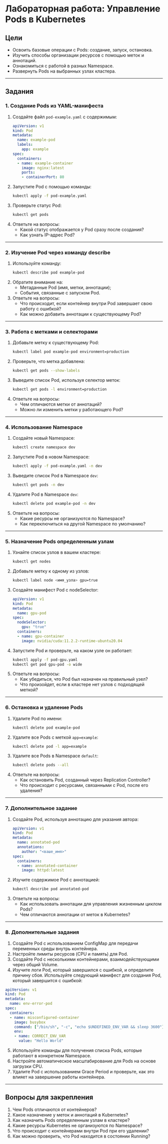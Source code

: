 
# Лабораторная работа: Управление Pods в Kubernetes

## Цели

- Освоить базовые операции с Pods: создание, запуск, остановка.
- Изучить способы организации ресурсов с помощью меток и аннотаций.
- Ознакомиться с работой в разных Namespace.
- Развернуть Pods на выбранных узлах кластера.

---

## Задания

### 1. Создание Pods из YAML-манифеста

1. Создайте файл `pod-example.yaml` с содержимым:
   ```yaml
   apiVersion: v1
   kind: Pod
   metadata:
     name: example-pod
     labels:
       app: example
   spec:
     containers:
     - name: example-container
       image: nginx:latest
       ports:
       - containerPort: 80
   ```
2. Запустите Pod с помощью команды:
   ```bash
   kubectl apply -f pod-example.yaml
   ```
3. Проверьте статус Pod:
   ```bash
   kubectl get pods
   ```
4. Ответьте на вопросы:
   - Какой статус отображается у Pod сразу после создания?
   - Как узнать IP-адрес Pod?

---

### 2. Изучение Pod через команду describe

1. Используйте команду:
   ```bash
   kubectl describe pod example-pod
   ```
2. Обратите внимание на:
   - Метаданные Pod (имя, метки, аннотации);
   - События, связанные с запуском Pod.
3. Ответьте на вопросы:
   - Что происходит, если контейнер внутри Pod завершает свою работу с ошибкой?
   - Как можно добавить аннотации к существующему Pod?

---

### 3. Работа с метками и селекторами

1. Добавьте метку к существующему Pod:
   ```bash
   kubectl label pod example-pod environment=production
   ```
2. Проверьте, что метка добавлена:
   ```bash
   kubectl get pods --show-labels
   ```
3. Выведите список Pod, используя селектор меток:
   ```bash
   kubectl get pods -l environment=production
   ```
4. Ответьте на вопросы:
   - Чем отличаются метки от аннотаций?
   - Можно ли изменить метки у работающего Pod?

---

### 4. Использование Namespace

1. Создайте новый Namespace:
   ```bash
   kubectl create namespace dev
   ```
2. Запустите Pod в новом Namespace:
   ```bash
   kubectl apply -f pod-example.yaml -n dev
   ```
3. Выведите список Pod в Namespace `dev`:
   ```bash
   kubectl get pods -n dev
   ```
4. Удалите Pod в Namespace `dev`:
   ```bash
   kubectl delete pod example-pod -n dev
   ```
5. Ответьте на вопросы:
   - Какие ресурсы не организуются по Namespace?
   - Как переключиться на другой Namespace по умолчанию?

---

### 5. Назначение Pods определенным узлам

1. Узнайте список узлов в вашем кластере:
   ```bash
   kubectl get nodes
   ```
2. Добавьте метку к одному из узлов:
   ```bash
   kubectl label node <имя_узла> gpu=true
   ```
3. Создайте манифест Pod с nodeSelector:
   ```yaml
   apiVersion: v1
   kind: Pod
   metadata:
     name: gpu-pod
   spec:
     nodeSelector:
       gpu: "true"
     containers:
     - name: gpu-container
       image: nvidia/cuda:11.2.2-runtime-ubuntu20.04
   ```
4. Запустите Pod и проверьте, на каком узле он работает:
   ```bash
   kubectl apply -f pod-gpu.yaml
   kubectl get pod gpu-pod -o wide
   ```
5. Ответьте на вопросы:
   - Как убедиться, что Pod был назначен на правильный узел?
   - Что произойдет, если в кластере нет узлов с подходящей меткой?

---

### 6. Остановка и удаление Pods

1. Удалите Pod по имени:
   ```bash
   kubectl delete pod example-pod
   ```
2. Удалите все Pods с меткой `app=example`:
   ```bash
   kubectl delete pod -l app=example
   ```
3. Удалите все Pods в Namespace `default`:
   ```bash
   kubectl delete pods --all
   ```
4. Ответьте на вопросы:
   - Как остановить Pod, созданный через Replication Controller?
   - Что происходит с ресурсами, связанными с Pod, после его удаления?

---

### 7. Дополнительное задание

1. Создайте Pod, используя аннотацию для указания автора:
   ```yaml
   apiVersion: v1
   kind: Pod
   metadata:
     name: annotated-pod
     annotations:
       author: "<ваше_имя>"
   spec:
     containers:
     - name: annotated-container
       image: httpd:latest
   ```
2. Изучите содержимое Pod с аннотацией:
   ```bash
   kubectl describe pod annotated-pod
   ```
3. Ответьте на вопросы:
   - Как использовать аннотации для управления жизненным циклом Pods?
   - Чем отличаются аннотации от меток в Kubernetes?

---

### 8. Дополнительные задания

1. Создайте Pod с использованием ConfigMap для передачи переменных среды внутрь контейнера.
2. Настройте лимиты ресурсов (CPU и память) для Pod.
3. Создайте Pod с несколькими контейнерами, взаимодействующими через общий Volume.
4. Изучите логи Pod, который завершился с ошибкой, и определите причину сбоя. Используйте следующий манифест для создания Pod, который завершится с ошибкой:

```yaml
apiVersion: v1
kind: Pod
metadata:
  name: env-error-pod
spec:
  containers:
  - name: misconfigured-container
    image: busybox
    command: ["/bin/sh", "-c", "echo $UNDEFINED_ENV_VAR && sleep 3600"]
    env:
    - name: CORRECT_ENV_VAR
      value: "Hello World"
```

5. Используйте команды для получения списка Pods, которые работают в конкретном Namespace.
6. Настройте автоматическое масштабирование для Pods на основе загрузки CPU.
7. Удалите Pod с использованием Grace Period и проверьте, как это влияет на завершение работы контейнера.

---

## Вопросы для закрепления

1. Чем Pods отличаются от контейнеров?
2. Какое назначение у меток и аннотаций в Kubernetes?
3. Как назначить Pods определенным узлам в кластере?
4. Какие ресурсы Kubernetes не организуются по Namespace?
5. Что происходит с контейнерами внутри Pod при его удалении?
6. Как можно проверить, что Pod находится в состоянии Running?
